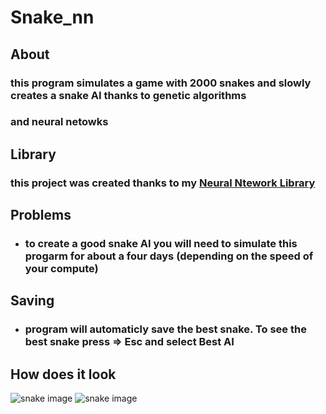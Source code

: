 # Snake_nn

##  About
### this program simulates a game with 2000 snakes and slowly creates a snake AI thanks to genetic algorithms
### and neural netowks

## Library
### this project was created thanks to my [Neural Ntework Library](https://github.com/atOliverParkerMorgan/Neural_network-lib) 

## Problems 
* ### to create a good snake AI you will need to simulate this progarm for about a four days (depending on the speed of your compute)
## Saving
* ### program will automaticly save the best snake. To see the best snake press => Esc and select Best AI
## How does it look
![snake image](https://i.imgur.com/M3cRH4o.png)
![snake image](https://i.imgur.com/gEv8EO8.png)
